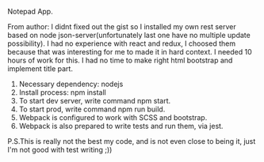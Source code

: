 Notepad App.

From author:
I didnt fixed out the gist so I installed my own rest server based on node json-server(unfortunately last one have no multiple update possibility).
I had no experience with react and redux, I choosed them because that was interesting for me to made it in hard context.
I needed 10 hours of work for this.
I had no time to make right html bootstrap and implement title part.

1. Necessary dependency: nodejs
2. Install process: npm install
3. To start dev server, write command npm start.
4. To start prod, write command npm run build.
5. Webpack is configured to work with SCSS and bootstrap.
6. Webpack is also prepared to write tests and run them, via jest.

P.S.This is really not the best my code, and is not even close to being it, just I'm not good with test writing ;))
